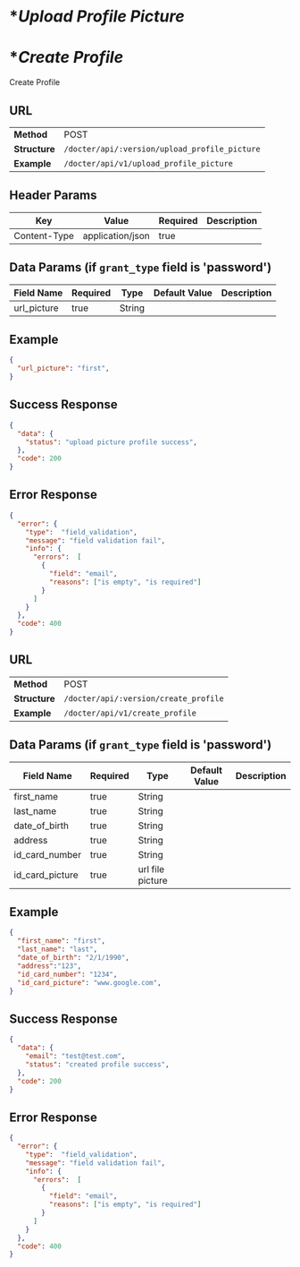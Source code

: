 # **Upload Profile Picture* #

# **Create Profile* #

Create Profile

## URL ##

|               |                                      |
| ------------- | ------------------------------------ |
| **Method**    | POST                                 |
| **Structure** | `/docter/api/:version/upload_profile_picture` |
| **Example**   | `/docter/api/v1/upload_profile_picture`       |

## Header Params

| Key              | Value            | Required | Description                                                          |
| ---------------- | ---------------- | -------- | -------------------------------------------------------------------- |
| Content-Type     | application/json | true     |                                                                      |


## Data Params (if `grant_type` field is 'password') ##

| Field Name      | Required | Type   | Default Value | Description                                 |
| --------------- | -------- | ------ | ------------- | ------------------------------------------- |
| url_picture      | true     | String |               |                                             |

## Example ##

```json
{
  "url_picture": "first",
}
```
## Success Response ##

```json
{
  "data": {
    "status": "upload picture profile success",
  },
  "code": 200
}
```

## Error Response ##

```json
{
  "error": {
    "type":  "field_validation",
    "message": "field validation fail",
    "info": {
      "errors":  [
        {
          "field": "email",
          "reasons": ["is empty", "is required"]
        }
      ]
    }
  },
  "code": 400
}
```

## URL ##

|               |                                      |
| ------------- | ------------------------------------ |
| **Method**    | POST                                 |
| **Structure** | `/docter/api/:version/create_profile` |
| **Example**   | `/docter/api/v1/create_profile`       |


## Data Params (if `grant_type` field is 'password') ##

| Field Name      | Required | Type   | Default Value | Description                                 |
| --------------- | -------- | ------ | ------------- | ------------------------------------------- |
| first_name      | true     | String |               |                                             |
| last_name       | true     | String |               |                                             |
| date_of_birth   | true     | String |               |                                             |
| address         | true     | String |               |                                             |
| id_card_number  | true     | String |               |                                             |
| id_card_picture  | true    | url file picture |               |                                             |

## Example ##

```json
{
  "first_name": "first",
  "last_name": "last",
  "date_of_birth": "2/1/1990",
  "address":"123",
  "id_card_number": "1234",
  "id_card_picture": "www.google.com",
}
```
## Success Response ##

```json
{
  "data": {
    "email": "test@test.com",
    "status": "created profile success",
  },
  "code": 200
}
```

## Error Response ##

```json
{
  "error": {
    "type":  "field_validation",
    "message": "field validation fail",
    "info": {
      "errors":  [
        {
          "field": "email",
          "reasons": ["is empty", "is required"]
        }
      ]
    }
  },
  "code": 400
}
```